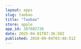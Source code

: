 ```yaml
---
layout: apps
slug: taobao
title: "Taobao"
store: apple
app_id: 387682726
date: 2025-04-01T07:36:58Z
published: 2010-09-04T03:48:51Z
---
```

